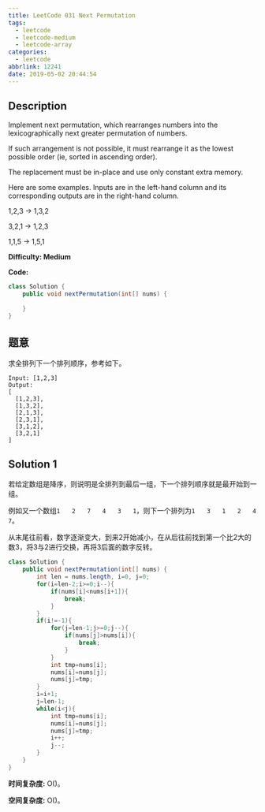 ```yaml
---
title: LeetCode 031 Next Permutation
tags:
  - leetcode
  - leetcode-medium
  - leetcode-array
categories:
  - leetcode
abbrlink: 12241
date: 2019-05-02 20:44:54
---
```


## Description

Implement next permutation, which rearranges numbers into the lexicographically next greater permutation of numbers.

If such arrangement is not possible, it must rearrange it as the lowest possible order (ie, sorted in ascending order).

The replacement must be in-place and use only constant extra memory.

Here are some examples. Inputs are in the left-hand column and its corresponding outputs are in the right-hand column.

1,2,3 → 1,3,2

3,2,1 → 1,2,3

1,1,5 → 1,5,1

**Difficulty: Medium**

**Code:**

```java
class Solution {
    public void nextPermutation(int[] nums) {
        
    }
}
```

## 题意

求全排列下一个排列顺序，参考如下。

```
Input: [1,2,3]
Output:
[
  [1,2,3],
  [1,3,2],
  [2,1,3],
  [2,3,1],
  [3,1,2],
  [3,2,1]
]
```

<!-- more -->

## Solution 1

若给定数组是降序，则说明是全排列到最后一组，下一个排列顺序就是最开始到一组。

例如又一个数组`1　　2　　7　　4　　3　　1`，则下一个排列为`1　　3　　1　　2　　4　　7`。

从末尾往前看，数字逐渐变大，到来2开始减小，在从后往前找到第一个比2大的数3，将3与2进行交换，再将3后面的数字反转。

```java
class Solution {
    public void nextPermutation(int[] nums) {
        int len = nums.length, i=0, j=0;
        for(i=len-2;i>=0;i--){
            if(nums[i]<nums[i+1]){
                break;
            }
        }
        if(i!=-1){
            for(j=len-1;j>=0;j--){
                if(nums[j]>nums[i]){
                    break;
                }
            }
            int tmp=nums[i];
            nums[i]=nums[j];
            nums[j]=tmp;
        }
        i=i+1;
        j=len-1;
        while(i<j){
            int tmp=nums[i];
            nums[i]=nums[j];
            nums[j]=tmp;
            i++;
            j--;
        }
    }
}
```

**时间复杂度:** O()。

**空间复杂度:** O()。
